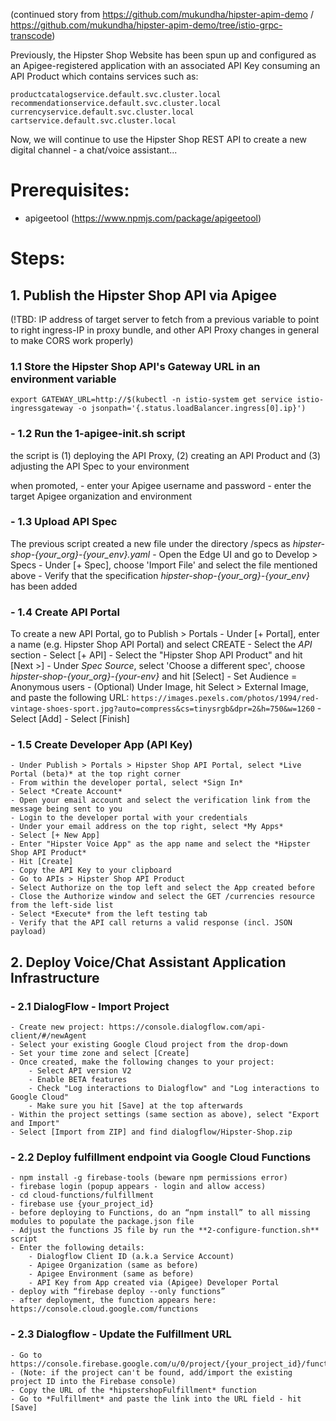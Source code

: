 (continued story from https://github.com/mukundha/hipster-apim-demo / https://github.com/mukundha/hipster-apim-demo/tree/istio-grpc-transcode)

Previously, the Hipster Shop Website has been spun up and configured as an Apigee-registered application with an associated API Key consuming an API Product which contains services such as:
```
productcatalogservice.default.svc.cluster.local
recommendationservice.default.svc.cluster.local
currencyservice.default.svc.cluster.local
cartservice.default.svc.cluster.local
```

Now, we will continue to use the Hipster Shop REST API to create a new digital channel - a chat/voice assistant...


# Prerequisites:
- apigeetool (https://www.npmjs.com/package/apigeetool)


# Steps:

## 1. Publish the Hipster Shop API via Apigee

	
(!TBD: IP address of target server to fetch from a previous variable to point to right ingress-IP in proxy bundle, and other API Proxy changes in general to make CORS work properly)

### 1.1 Store the Hipster Shop API's Gateway URL in an environment variable

`export GATEWAY_URL=http://$(kubectl -n istio-system get service istio-ingressgateway -o jsonpath='{.status.loadBalancer.ingress[0].ip}')`

### - 1.2 Run the **1-apigee-init.sh** script 
the script is
(1) deploying the API Proxy,
(2) creating an API Product and
(3) adjusting the API Spec to your environment
	
when promoted,
	- enter your Apigee username and password
	- enter the target Apigee organization and environment
	
### - 1.3 Upload API Spec
The previous script created a new file under the directory /specs as *hipster-shop-{your_org}-{your_env}.yaml*
	- Open the Edge UI and go to Develop > Specs
	- Under [+ Spec], choose 'Import File' and select the file mentioned above
	- Verify that the specification *hipster-shop-{your_org}-{your_env}* has been added

### - 1.4 Create API Portal
To create a new API Portal, go to Publish > Portals
	- Under [+ Portal], enter a name (e.g. Hipster Shop API Portal) and select CREATE
	- Select the *API* section
	- Select [+ API]
	- Select the "Hipster Shop API Product" and hit [Next >]
	- Under *Spec Source*, select 'Choose a different spec', choose *hipster-shop-{your_org}-{your-env}* and hit [Select]
	- Set Audience = Anonymous users
	- (Optional) Under Image, hit Select > External Image, and paste the following URL: 
`https://images.pexels.com/photos/1994/red-vintage-shoes-sport.jpg?auto=compress&cs=tinysrgb&dpr=2&h=750&w=1260`
	- Select [Add]
	- Select [Finish]
	
### - 1.5 Create Developer App (API Key)
	- Under Publish > Portals > Hipster Shop API Portal, select *Live Portal (beta)* at the top right corner
	- From within the developer portal, select *Sign In*
	- Select *Create Account*
	- Open your email account and select the verification link from the message being sent to you
	- Login to the developer portal with your credentials
	- Under your email address on the top right, select *My Apps*
	- Select [+ New App]
	- Enter "Hipster Voice App" as the app name and select the *Hipster Shop API Product* 
	- Hit [Create]
	- Copy the API Key to your clipboard
	- Go to APIs > Hipster Shop API Product
	- Select Authorize on the top left and select the App created before
	- Close the Authorize window and select the GET /currencies resource from the left-side list
	- Select *Execute* from the left testing tab
	- Verify that the API call returns a valid response (incl. JSON payload)
	

## 2. Deploy Voice/Chat Assistant Application Infrastructure

### - 2.1 DialogFlow - Import Project  
	- Create new project: https://console.dialogflow.com/api-client/#/newAgent
	- Select your existing Google Cloud project from the drop-down
	- Set your time zone and select [Create]
	- Once created, make the following changes to your project:
		- Select API version V2
		- Enable BETA features
		- Check "Log interactions to Dialogflow" and "Log interactions to Google Cloud"
		- Make sure you hit [Save] at the top afterwards
	- Within the project settings (same section as above), select "Export and Import"
	- Select [Import from ZIP] and find dialogflow/Hipster-Shop.zip
		
### - 2.2 Deploy fulfillment endpoint via Google Cloud Functions
	- npm install -g firebase-tools (beware npm permissions error)
	- firebase login (popup appears - login and allow access)
	- cd cloud-functions/fulfillment		
	- firebase use {your_project_id}
	- before deploying to Functions, do an “npm install” to all missing modules to populate the package.json file
	- Adjust the functions JS file by run the **2-configure-function.sh** script
	- Enter the following details:
		- Dialogflow Client ID (a.k.a Service Account)
		- Apigee Organization (same as before)
		- Apigee Environment (same as before)
		- API Key from App created via (Apigee) Developer Portal
	- deploy with “firebase deploy --only functions”
	- after deployment, the function appears here: https://console.cloud.google.com/functions
		
### - 2.3 Dialogflow - Update the Fulfillment URL
	- Go to https://console.firebase.google.com/u/0/project/{your_project_id}/functions/list
	- (Note: if the project can't be found, add/import the existing project ID into the Firebase console) 
	- Copy the URL of the *hipstershopFulfillment* function
	- Go to *Fulfillment* and paste the link into the URL field - hit [Save]


